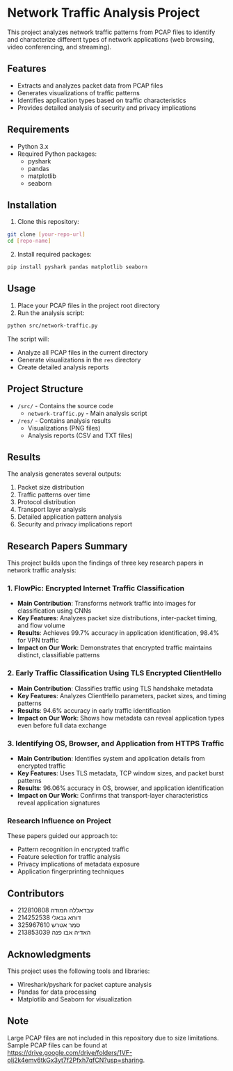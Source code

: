 # Network Traffic Analysis Project

This project analyzes network traffic patterns from PCAP files to identify and characterize different types of network applications (web browsing, video conferencing, and streaming).

## Features

- Extracts and analyzes packet data from PCAP files
- Generates visualizations of traffic patterns
- Identifies application types based on traffic characteristics
- Provides detailed analysis of security and privacy implications

## Requirements

- Python 3.x
- Required Python packages:
  - pyshark
  - pandas
  - matplotlib
  - seaborn

## Installation

1. Clone this repository:
```bash
git clone [your-repo-url]
cd [repo-name]
```

2. Install required packages:
```bash
pip install pyshark pandas matplotlib seaborn
```

## Usage

1. Place your PCAP files in the project root directory
2. Run the analysis script:
```bash
python src/network-traffic.py
```

The script will:
- Analyze all PCAP files in the current directory
- Generate visualizations in the `res` directory
- Create detailed analysis reports

## Project Structure

- `/src/` - Contains the source code
  - `network-traffic.py` - Main analysis script
- `/res/` - Contains analysis results
  - Visualizations (PNG files)
  - Analysis reports (CSV and TXT files)

## Results

The analysis generates several outputs:
1. Packet size distribution
2. Traffic patterns over time
3. Protocol distribution
4. Transport layer analysis
5. Detailed application pattern analysis
6. Security and privacy implications report

## Research Papers Summary

This project builds upon the findings of three key research papers in network traffic analysis:

### 1. FlowPic: Encrypted Internet Traffic Classification
- **Main Contribution**: Transforms network traffic into images for classification using CNNs
- **Key Features**: Analyzes packet size distributions, inter-packet timing, and flow volume
- **Results**: Achieves 99.7% accuracy in application identification, 98.4% for VPN traffic
- **Impact on Our Work**: Demonstrates that encrypted traffic maintains distinct, classifiable patterns

### 2. Early Traffic Classification Using TLS Encrypted ClientHello
- **Main Contribution**: Classifies traffic using TLS handshake metadata
- **Key Features**: Analyzes ClientHello parameters, packet sizes, and timing patterns
- **Results**: 94.6% accuracy in early traffic identification
- **Impact on Our Work**: Shows how metadata can reveal application types even before full data exchange

### 3. Identifying OS, Browser, and Application from HTTPS Traffic
- **Main Contribution**: Identifies system and application details from encrypted traffic
- **Key Features**: Uses TLS metadata, TCP window sizes, and packet burst patterns
- **Results**: 96.06% accuracy in OS, browser, and application identification
- **Impact on Our Work**: Confirms that transport-layer characteristics reveal application signatures

### Research Influence on Project
These papers guided our approach to:
- Pattern recognition in encrypted traffic
- Feature selection for traffic analysis
- Privacy implications of metadata exposure
- Application fingerprinting techniques

## Contributors

- 212810808 עבדאללה חמודה
- 214252538 דוחא גבאלי
- 325967610 סמר אטרש
- 213853039 האדיה אבו פנה

## Acknowledgments

This project uses the following tools and libraries:
- Wireshark/pyshark for packet capture analysis
- Pandas for data processing
- Matplotlib and Seaborn for visualization

## Note

Large PCAP files are not included in this repository due to size limitations. Sample PCAP files can be found at https://drive.google.com/drive/folders/1VF-oIj2k4emv6tkGx3yt7f2Pfxh7qfCN?usp=sharing. 